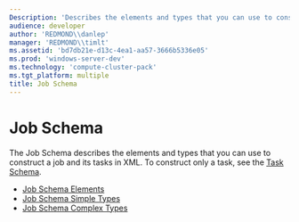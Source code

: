 ```yaml
---
Description: 'Describes the elements and types that you can use to construct a job and its tasks in XML.'
audience: developer
author: 'REDMOND\\danlep'
manager: 'REDMOND\\timlt'
ms.assetid: 'bd7db21e-d13c-4ea1-aa57-3666b5336e05'
ms.prod: 'windows-server-dev'
ms.technology: 'compute-cluster-pack'
ms.tgt_platform: multiple
title: Job Schema
---
```


# Job Schema

The Job Schema describes the elements and types that you can use to construct a job and its tasks in XML. To construct only a task, see the [Task Schema](taskschema-schema.md).

-   [Job Schema Elements](jobschema-elements.md)
-   [Job Schema Simple Types](jobschema-simple-types.md)
-   [Job Schema Complex Types](jobschema-complex-types.md)

 

 



